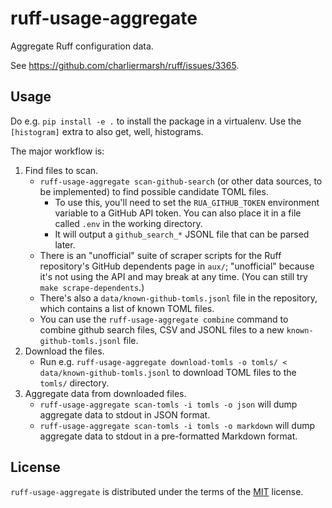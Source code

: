 # ruff-usage-aggregate

Aggregate Ruff configuration data.

See https://github.com/charliermarsh/ruff/issues/3365.

## Usage

Do e.g. `pip install -e .` to install the package in a virtualenv.
Use the `[histogram]` extra to also get, well, histograms.

The major workflow is:

1. Find files to scan.
   - `ruff-usage-aggregate scan-github-search` (or other data sources, to be implemented) to find possible candidate TOML files.
     - To use this, you'll need to set the `RUA_GITHUB_TOKEN` environment variable to a GitHub API token. You can also
       place it in a file called `.env` in the working directory.
     - It will output a `github_search_*` JSONL file that can be parsed later.
   - There is an "unofficial" suite of scraper scripts for the Ruff repository's GitHub dependents page in `aux/`;
     "unofficial" because it's not using the API and may break at any time. (You can still try `make scrape-dependents`.)
   - There's also a `data/known-github-tomls.jsonl` file in the repository, which contains a list of known TOML files.
   - You can use the `ruff-usage-aggregate combine` command to combine github search files, CSV and JSONL files to a new `known-github-tomls.jsonl` file.
2. Download the files.
   - Run e.g. `ruff-usage-aggregate download-tomls -o tomls/ < data/known-github-tomls.jsonl` to download TOML files to the `tomls/` directory.
3. Aggregate data from downloaded files.
   - `ruff-usage-aggregate scan-tomls -i tomls -o json` will dump aggregate data to stdout in JSON format.
   - `ruff-usage-aggregate scan-tomls -i tomls -o markdown` will dump aggregate data to stdout in a pre-formatted Markdown format.

## License

`ruff-usage-aggregate` is distributed under the terms of the [MIT](https://spdx.org/licenses/MIT.html) license.
